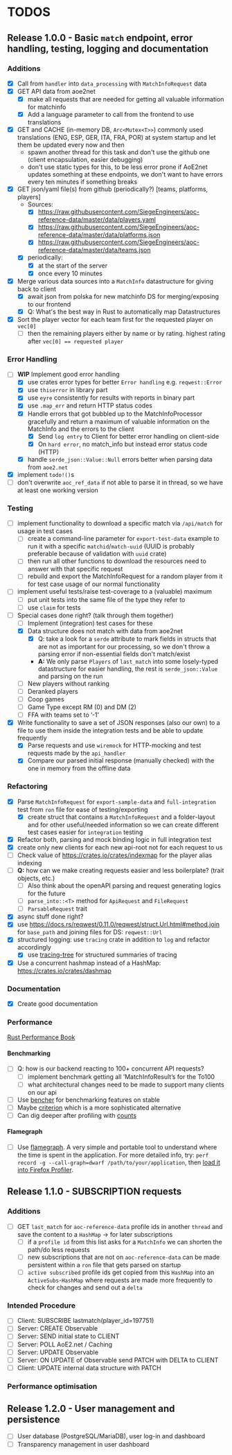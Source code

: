 # TODOS

## Release 1.0.0 - Basic `match` endpoint, error handling, testing, logging and documentation

### Additions

- [X] Call from `handler` into `data_processing` with `MatchInfoRequest` data
- [X] GET API data from aoe2net
    - [X] make all requests that are needed for getting all valuable information
        for matchinfo
    - [X] Add a language parameter to call from the frontend to use translations
- [X] GET and CACHE (in-memory DB, `Arc<Mutex<T>>`) commonly used translations
    (ENG, ESP, GER, ITA, FRA, POR) at system startup and let them be updated every
    now and then
    - spawn another thread for this task and don't use the github one (client
    encapsulation, easier debugging)
    - don't use static types for this, to be less error prone if AoE2net updates
    something at these endpoints, we don't want to have
    errors every ten minutes if something breaks
- [x] GET json/yaml file(s) from github (periodically?) [teams, platforms, players]
    - Sources:
        - [X] <https://raw.githubusercontent.com/SiegeEngineers/aoc-reference-data/master/data/players.yaml>
        - [X] <https://raw.githubusercontent.com/SiegeEngineers/aoc-reference-data/master/data/platforms.json>
        - [X] <https://raw.githubusercontent.com/SiegeEngineers/aoc-reference-data/master/data/teams.json>
    - [x] periodically:
        - [x] at the start of the server
        - [x] once every 10 minutes
- [X] Merge various data sources into a `MatchInfo` datastructure for giving back
    to client
    - [x] await json from polska for new matchinfo DS for merging/exposing to our
    frontend
    - [x] Q: What's the best way in Rust to automatically map Datastructures
- [X] Sort the player vector for each team first for the requested player
    on `vec[0]`
    - [ ] then the remaining players either by name or by rating. highest
    rating after `vec[0] == requested player`

### Error Handling

- [ ] **WIP** Implement good error handling
    - [X] use crates error types for better `Error handling` e.g. `reqwest::Error`
    - [X] use `thiserror` in library part
    - [X] use `eyre` consistently for results with reports in binary part
    - [X] use `.map_err` and return HTTP status codes
    - [X] Handle errors that got bubbled up to the MatchInfoProcessor gracefully
        and return a maximum of valuable information on the MatchInfo and the
        errors to the client
        - [X] Send `log entry` to Client for better error handling on client-side
        - [X] On `hard error`, no match_info but instead error status code (HTTP)
    - [X] handle `serde_json::Value::Null` errors better when parsing data from `aoe2.net`
- [X] implement `todo!()`s
- [ ] don't overwrite `aoc_ref_data` if not able to parse it in thread, so we have
    at least one working version

### Testing

- [ ] implement functionality to download a specific match via `/api/match` for
usage in test cases
    - [ ] create a command-line parameter for `export-test-data` example to run
    it with a specific `matchid`/`match-uuid` (UUID is probably preferable because
    of validation with `uuid` crate)
    - [ ] then run all other functions to download the resources need to answer
    with that specific request
    - [ ] rebuild and export the MatchInfoRequest for a random player from it
    for test case usage of our normal functionality
- [ ] implement useful tests/raise test-coverage to a (valuable) maximum
    - [ ] put unit tests into the same file of the type they refer to
    - [ ] use `claim` for tests
- [ ] Special cases done right? (talk through them together)
    - [ ] Implement (integration) test cases for these
    - [X] Data structure does not match with data from aoe2net
        - [X] Q: take a look for a `serde` attribute to mark fields in structs that
            are not as important for our processing, so we don't throw a parsing
            error if non-essential fields don't match/exist
        - **A:** We only parse `Players` of `last_match` into some losely-typed
        datastructure for easier handling, the rest is `serde_json::Value` and
        parsing on the run
    - [ ] New players without ranking
    - [ ] Deranked players
    - [ ] Coop games
    - [ ] Game Type except RM (0) and DM (2)
    - [ ] FFA with teams set to ’-1’
- [X] Write functionality to save a set of JSON responses (also our own) to a file
to use them inside the integration tests and be able to update frequently
    - [X] Parse requests and use `wiremock` for HTTP-mocking and test requests
    made by the `api_handler`
    - [X] Compare our parsed initial response (manually checked) with the one in
    memory from the offline data

### Refactoring

- [X] Parse `MatchInfoRequest` for `export-sample-data` and `full-integration` test
from `ron` file for ease of testing/exporting
    - [X] create struct that contains a `MatchInfoRequest` and a folder-layout and
    for other useful/needed information so we can create different test cases easier
    for `integration` testing
- [X] Refactor both, parsing and mock binding logic in full integration test
- [X] create only new clients for each new api-root not for each request to us
- [ ] Check value of <https://crates.io/crates/indexmap> for the player alias indexing
- [ ] **Q:** how can we make creating requests easier and less boilerplate? (trait
objects, etc.)
    - [ ] Also think about the openAPI parsing and request generating logics
    for the future
    - [ ] `parse_into::<T>` method for `ApiRequest` and `FileRequest`
    - [ ] `ParsableRequest` trait
- [X] async stuff done right?
- [X] use <https://docs.rs/reqwest/0.11.0/reqwest/struct.Url.html#method.join>
for `base_path` and joining files for DS: `reqwest::Url`
- [X] structured logging: use `tracing` crate in addition to `log` and refactor
accordingly
    - [X] use [tracing-tree](https://github.com/transparencies/tracing-tree) for
    structured summaries of tracing
- [X] Use a concurrent hashmap instead of a HashMap: <https://crates.io/crates/dashmap>

### Documentation

- [X] Create good documentation

### Performance

[Rust Performance Book](https://nnethercote.github.io/perf-book/)

#### Benchmarking

- [ ] Q: how is our backend reacting to 100+ concurrent API requests?
    - [ ] implement benchmark getting all ’MatchInfoResult’s for the To100
    - [ ] what architectural changes need to be made to support many clients
    on our api
- [ ] Use [bencher](https://crates.io/crates/bencher) for benchmarking features
on stable
- [ ] Maybe [criterion](https://github.com/bheisler/criterion.rs) which is a more
sophisticated alternative
- [ ] Can dig deeper after profiling with [counts](https://github.com/nnethercote/counts/)

#### Flamegraph

- [ ] Use [flamegraph](https://github.com/flamegraph-rs/flamegraph). A very simple
and portable tool to understand where the time is spent in the application. For
more detailed info, try: `perf record -g --call-graph=dwarf /path/to/your/application`,
then [load it into Firefox Profiler](https://profiler.firefox.com/docs/#/./guide-perf-profiling).

## Release 1.1.0 - SUBSCRIPTION requests

### Additions

- [ ] GET `last_match` for `aoc-reference-data` profile ids in another `thread`
and save the content to a `HashMap` -> for later subscriptions
    - [ ] if a `profile id` from this list asks for a `MatchInfo` we can shorten
    the path/do less requests
    - [ ] new subscriptions that are not on `aoc-reference-data` can be made persistent
    within a `ron` file that gets parsed on startup
    - [ ] `active subscribed` profile ids get copied from this `HashMap` into an
    `ActiveSubs`-`HashMap` where requests are made more frequently to check for
    changes and send out a `delta`

### Intended Procedure

- [ ] Client: SUBSCRIBE lastmatch(player_id=197751)
- [ ] Server: CREATE Observable
- [ ] Server: SEND initial state to CLIENT
- [ ] Server: POLL AoE2.net / Caching
- [ ] Server: UPDATE Observable
- [ ] Server: ON UPDATE of Observable send PATCH with DELTA to CLIENT
- [ ] Client: UPDATE internal data structure with PATCH

### Performance optimisation

## Release 1.2.0 - User management and persistence

- [ ] User database (PostgreSQL/MariaDB), user log-in and dashboard
- [ ] Transparency management in user dashboard

